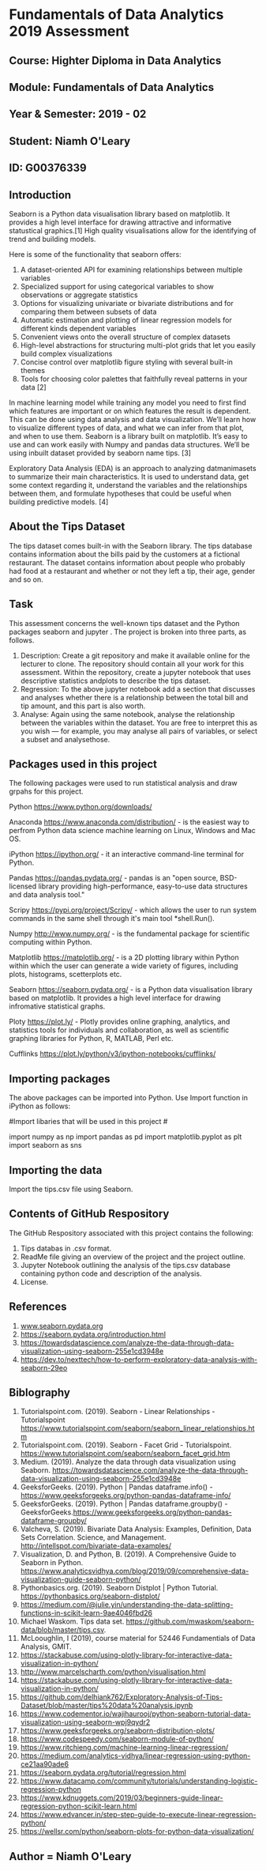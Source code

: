 # Fundamentals of Data Analytics 2019 Assessment #

## Course: Highter Diploma in Data Analytics #
## Module: Fundamentals of Data Analytics #
## Year & Semester: 2019 - 02

## Student: Niamh O'Leary ##
## ID: G00376339 ##

## Introduction ##

Seaborn is a Python data visualisation library based on matplotlib. It provides a high level interface for drawing attractive and informative statustical graphics.[1] High quality visualisations allow for the identifying of trend and building models.

Here is some of the functionality that seaborn offers:

1. A dataset-oriented API for examining relationships between multiple variables
2. Specialized support for using categorical variables to show observations or aggregate statistics
3. Options for visualizing univariate or bivariate distributions and for comparing them between subsets of data
4. Automatic estimation and plotting of linear regression models for different kinds dependent variables
5. Convenient views onto the overall structure of complex datasets
6. High-level abstractions for structuring multi-plot grids that let you easily build complex visualizations
7. Concise control over matplotlib figure styling with several built-in themes
8. Tools for choosing color palettes that faithfully reveal patterns in your data [2]

In machine learning model while training any model you need to first find which features are important or on which features the result is dependent. This can be done using data analysis and data visualization. We’ll learn how to visualize different types of data, and what we can infer from that plot, and when to use them. Seaborn is a library built on matplotlib. It’s easy to use and can work easily with Numpy and pandas data structures. We’ll be using inbuilt dataset provided by seaborn name tips. [3]

Exploratory Data Analysis (EDA) is an approach to analyzing datmanimasets to summarize their main characteristics. It is used to understand data, get some context regarding it, understand the variables and the relationships between them, and formulate hypotheses that could be useful when building predictive models. [4]

## About the Tips Dataset ##

The tips dataset comes built-in with the Seaborn library. The tips database contains information about the bills paid by the customers at a fictional restaurant. The dataset contains information about people who probably had food at a restaurant and whether or not they left a tip, their age, gender and so on.


## Task ##

This assessment concerns the well-known tips dataset and the Python packages seaborn and jupyter . The project is broken into three parts, as follows.

1. Description: Create a git repository and make it available online for the lecturer to clone. The repository should contain all your work for this assessment. Within the repository, create a jupyter notebook that uses descriptive statistics andplots to describe the tips dataset. 
2. Regression: To the above jupyter notebook add a section that discusses and analyses whether there is a relationship between the total bill and tip amount, and this part is also worth.
3. Analyse: Again using the same notebook, analyse the relationship between the variables within the dataset. You are free to interpret this as you wish — for example, you may analyse all pairs of variables, or select a subset and analysethose. 


## Packages used in this project ##
The following packages were used to run statistical analysis and draw grpahs for this project.

Python https://www.python.org/downloads/

Anaconda https://www.anaconda.com/distribution/ - is the easiest way to perfrom Python data science machine learning on Linux, Windows and Mac OS.

iPython https://ipython.org/ - it an interactive command-line terminal for Python.

Pandas https://pandas.pydata.org/ - pandas is an "open source, BSD-licensed library providing high-performance, easy-to-use data structures and data analysis tool."

Scripy https://pypi.org/project/Scripy/ - which allows the user to run system commands in the same shell through it's main tool *shell.Run().

Numpy http://www.numpy.org/ - is the fundamental package for scientific computing within Python.

Matplotlib https://matplotlib.org/ - is a 2D plotting library within Python within which the user can generate a wide variety of figures, including plots, histograms, scetterplots etc.

Seaborn https://seaborn.pydata.org/ - is a Python data visualisation library based on matplotlib. It provides a high level interface for drawing infromative statistical graphs.

Ploty https://plot.ly/ -  Plotly provides online graphing, analytics, and statistics tools for individuals and collaboration, as well as scientific graphing libraries for Python, R, MATLAB, Perl etc.

Cufflinks https://plot.ly/python/v3/ipython-notebooks/cufflinks/

## Importing packages ##
The above packages can be imported into Python. Use Import function in iPython as follows:

#Import libaries that will be used in this project #

import numpy as np
import pandas as pd
import matplotlib.pyplot as plt
import seaborn as sns

## Importing the data ##
Import the tips.csv file using Seaborn.

## Contents of GitHub Respository ##

The GitHub Respository associated with this project contains the following:
1. Tips databas in .csv format.
2. ReadMe file giving an overview of the project and the project outline.
3. Jupyter Notebook outlining the analysis of the tips.csv database containing python code and description of the analysis.
4. License. 

## References ##

1. www.seaborn.pydata.org
2. https://seaborn.pydata.org/introduction.html 
3. https://towardsdatascience.com/analyze-the-data-through-data-visualization-using-seaborn-255e1cd3948e 
4. https://dev.to/nexttech/how-to-perform-exploratory-data-analysis-with-seaborn-29eo

## Biblography ##

1. Tutorialspoint.com. (2019). Seaborn - Linear Relationships - Tutorialspoint https://www.tutorialspoint.com/seaborn/seaborn_linear_relationships.htm   
2. Tutorialspoint.com. (2019). Seaborn - Facet Grid - Tutorialspoint. https://www.tutorialspoint.com/seaborn/seaborn_facet_grid.htm 
3. Medium. (2019). Analyze the data through data visualization using Seaborn. https://towardsdatascience.com/analyze-the-data-through-data-visualization-using-seaborn-255e1cd3948e 
4. GeeksforGeeks. (2019). Python | Pandas dataframe.info() - https://www.geeksforgeeks.org/python-pandas-dataframe-info/ 
5. GeeksforGeeks. (2019). Python | Pandas dataframe.groupby() - GeeksforGeeks.https://www.geeksforgeeks.org/python-pandas-dataframe-groupby/
6. Valcheva, S. (2019). Bivariate Data Analysis: Examples, Definition, Data Sets Correlation.  Science, and Management. http://intellspot.com/bivariate-data-examples/ 
7. Visualization, D. and Python, B. (2019). A Comprehensive Guide to Seaborn in Python.  https://www.analyticsvidhya.com/blog/2019/09/comprehensive-data-visualization-guide-seaborn-python/ 
8. Pythonbasics.org. (2019). Seaborn Distplot | Python Tutorial.  https://pythonbasics.org/seaborn-distplot/
9. https://medium.com/@julie.yin/understanding-the-data-splitting-functions-in-scikit-learn-9ae4046fbd26 
10. Michael Waskom. Tips data set. https://github.com/mwaskom/seaborn-data/blob/master/tips.csv.
11. McLooughlin, I (2019), course material for 52446 Fundamentials of Data Analysis, GMIT.
12. https://stackabuse.com/using-plotly-library-for-interactive-data-visualization-in-python/
11. http://www.marcelscharth.com/python/visualisation.html
12. https://stackabuse.com/using-plotly-library-for-interactive-data-visualization-in-python/
13. https://github.com/delhiank762/Exploratory-Analysis-of-Tips-Dataset/blob/master/tips%20data%20analysis.ipynb
14. https://www.codementor.io/wajihaurooj/python-seaborn-tutorial-data-visualization-using-seaborn-wpj9qydr2
15. https://www.geeksforgeeks.org/seaborn-distribution-plots/
16. https://www.codespeedy.com/seaborn-module-of-python/
17. https://www.ritchieng.com/machine-learning-linear-regression/
18. https://medium.com/analytics-vidhya/linear-regression-using-python-ce21aa90ade6
19. https://seaborn.pydata.org/tutorial/regression.html
20. https://www.datacamp.com/community/tutorials/understanding-logistic-regression-python
21. https://www.kdnuggets.com/2019/03/beginners-guide-linear-regression-python-scikit-learn.html
22. https://www.edvancer.in/step-step-guide-to-execute-linear-regression-python/
23. https://wellsr.com/python/seaborn-plots-for-python-data-visualization/



## Author = Niamh O'Leary #


